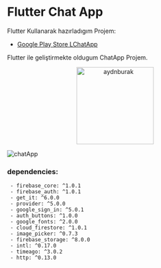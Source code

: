 # Flutter Chat App

Flutter Kullanarak hazırladıgım Projem:

- [Google Play Store LChatApp](https://play.google.com/store/apps/details?id=com.burakaydin.chat_app)

Flutter ile geliştirmekte oldugum ChatApp Projem.

<p align="center">
  <img height="180" align="center" src="https://user-images.githubusercontent.com/55949311/118159804-29ebac80-b426-11eb-9ae9-f8ad4f587e63.gif" alt="aydnburak"/>

![chatApp](https://user-images.githubusercontent.com/55949311/118159804-29ebac80-b426-11eb-9ae9-f8ad4f587e63.gif)

### dependencies:
```
 - firebase_core: ^1.0.1
 - firebase_auth: ^1.0.1
 - get_it: ^6.0.0
 - provider: ^5.0.0
 - google_sign_in: ^5.0.1
 - auth_buttons: ^1.0.0
 - google_fonts: ^2.0.0
 - cloud_firestore: ^1.0.1
 - image_picker: ^0.7.3
 - firebase_storage: ^8.0.0
 - intl: ^0.17.0
 - timeago: ^3.0.2
 - http: ^0.13.0
```





